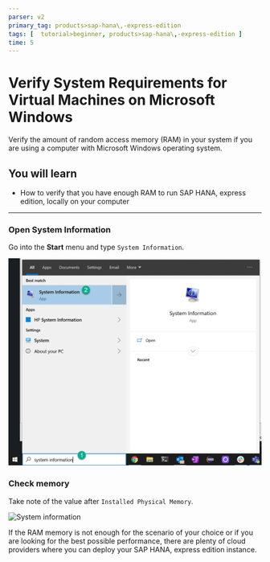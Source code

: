```yaml
---
parser: v2
primary_tag: products>sap-hana\,-express-edition
tags: [  tutorial>beginner, products>sap-hana\,-express-edition ]
time: 5
---
```


# Verify System Requirements for Virtual Machines on Microsoft Windows
<!-- description --> Verify the amount of random access memory (RAM) in your system if you are using a computer with Microsoft Windows operating system.

## You will learn  
- How to verify that you have enough RAM to run SAP HANA, express edition, locally on your computer


---
### Open System Information


Go into the **Start** menu and type `System Information`.

![System information](1.png)



### Check memory

Take note of the value after `Installed Physical Memory`.

![System information](2.png)

If the RAM memory is not enough for the scenario of your choice or if you are looking for the best possible performance, there are plenty of cloud providers where you can deploy your SAP HANA, express edition instance.

